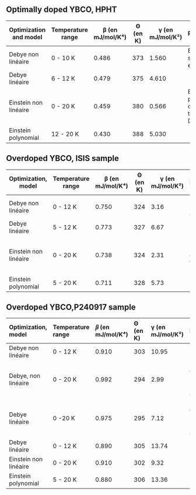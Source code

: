 ## Optimally doped YBCO, HPHT

|  Optimization and model    | Temperature range | β (en mJ/mol/K⁴) | Θ (en K) | γ (en mJ/mol/K²) | Remarques                                        |
|--------------------------|----------------------|------------------|----------|-------------------|--------------------------------------------------|
| Debye non linéaire       | 0 - 10 K             | 0.486            | 373      | 1.560             | E semble sous estimée                            |
| Debye linéaire           | 6 - 12 K             | 0.479            | 375      | 4.610             |                                                  |
| Einstein non linéaire    | 0 - 20 K             | 0.459            | 380      | 0.566             | E et n sont proches de ceux trouvés par Debye …  |
| Einstein polynomial      | 12 - 20 K            | 0.430            | 388      | 5.030             |                                                  |

## Overdoped YBCO, ISIS sample

| Optimization, model    | Temperature range | β (en mJ/mol/K⁴) | Θ (en K) | γ (en mJ/mol/K²) | Remarques                                        |
|--------------------------|----------------------|------------------|----------|-------------------|--------------------------------------------------|
| Debye non linéaire       | 0 - 12 K             | 0.750            | 324      | 3.16              | E semble sous estimée                            |
| Debye linéaire           | 5 - 12 K             | 0.773            | 327      | 6.67              |                                                  |
| Einstein non linéaire    | 0 - 20 K             | 0.738            | 324      | 2.31              | E et n sont proches de ceux trouvés par Debye …  |
| Einstein polynomial      | 5 - 20 K             | 0.711            | 328      | 5.73              |                                                  |

## Overdoped YBCO,P240917 sample

| Optimization, model     | Temperature range | 𝛽 (en mJ/mol/K⁴) | Θ (en K) | γ (en mJ/mol/K²) | Remarques                                  |
| :----------------------- | :------------------- | :--------------- | :------- | :--------------- | :----------------------------------------- |
| Debye non linéaire       | 0 - 12 K             | 0.910            | 303      | 10.95            |                                            |
| Debye, non linéaire      | 0 - 20 K             | 0.992            | 294      | 2.99             | Ne fonctionnait pas pour les autres échantillons |
| Debye linéaire           | 0 -20 K              | 0.975            | 295      | 7.12             | Ne fonctionnait pas pour les autres échantillons |
| Debye linéaire           | 0 - 12 K             | 0.890            | 305      | 13.74            |                                            |
| Einstein non linéaire    | 0 - 20 K             | 0.910            | 302      | 9.32             |                                            |
| Einstein polynomial      | 5 - 20 K             | 0.880            | 306      | 13.36            |                                            |